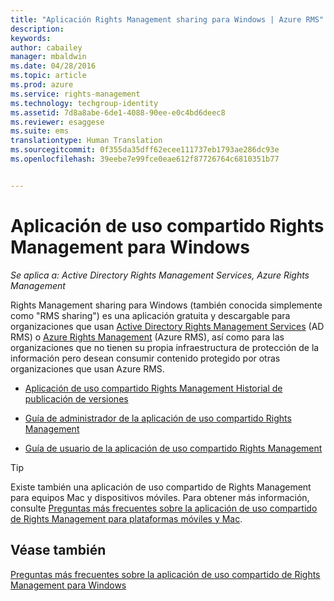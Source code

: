```yaml
---
title: "Aplicación Rights Management sharing para Windows | Azure RMS"
description: 
keywords: 
author: cabailey
manager: mbaldwin
ms.date: 04/28/2016
ms.topic: article
ms.prod: azure
ms.service: rights-management
ms.technology: techgroup-identity
ms.assetid: 7d8a8abe-6de1-4088-90ee-e0c4bd6deec8
ms.reviewer: esaggese
ms.suite: ems
translationtype: Human Translation
ms.sourcegitcommit: 0f355da35dff62ecee111737eb1793ae286dc93e
ms.openlocfilehash: 39eebe7e99fce0eae612f87726764c6810351b77


---
```


# Aplicación de uso compartido Rights Management para Windows

*Se aplica a: Active Directory Rights Management Services, Azure Rights Management*

Rights Management sharing para Windows (también conocida simplemente como "RMS sharing") es una aplicación gratuita y descargable para organizaciones que usan [Active Directory Rights Management Services](https://technet.microsoft.com/library/cc772403.aspx) (AD RMS) o [Azure Rights Management](../understand-explore/azure-rights-management.md) (Azure RMS), así como para las organizaciones que no tienen su propia infraestructura de protección de la información pero desean consumir contenido protegido por otras organizaciones que usan Azure RMS.

-   [Aplicación de uso compartido Rights Management Historial de publicación de versiones](sharing-app-version-release-history.md)

-   [Guía de administrador de la aplicación de uso compartido Rights Management](sharing-app-admin-guide.md)

-   [Guía de usuario de la aplicación de uso compartido Rights Management](sharing-app-user-guide.md)

> [!TIP]
> Existe también una aplicación de uso compartido de Rights Management para equipos Mac y dispositivos móviles. Para obtener más información, consulte [Preguntas más frecuentes sobre la aplicación de uso compartido de Rights Management para plataformas móviles y Mac](http://technet.microsoft.com/dn451248).

## Véase también
[Preguntas más frecuentes sobre la aplicación de uso compartido de Rights Management para Windows](http://technet.microsoft.com/dn467883)




<!--HONumber=Jul16_HO3-->


